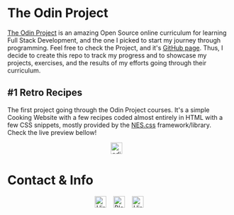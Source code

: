 # The Odin Project

[The Odin Project](https://www.theodinproject.com/about) is an amazing Open Source online curriculum for learning Full Stack Development, and the one I picked to start my journey through programming. Feel free to check the Project, and it's [GitHub page](https://github.com/TheOdinProject/theodinproject). Thus, I decide to create this repo to track my progress and to showcase my projects, exercises, and the results of my efforts going through their curriculum.

## #1 Retro Recipes
The first project going through the Odin Project courses. It's a simple Cooking Website with a few recipes coded almost entirely in HTML with a few CSS snippets, mostly provided by the [NES.css](https://nostalgic-css.github.io/NES.css/) framework/library. Check the live preview bellow!

<p align="center">
  <A HREF='https://victor-schumann.github.io/odin-project/' target='_blank'><img height='36' style='border:0px;height:26px;' src='https://img.shields.io/badge/Odin%20Project%20nº%201-RETRO RECIPES-red' border='0' alt='odin_project_#1'/></a>&nbsp;&nbsp;&nbsp;
</p>

# Contact & Info
<p align="center">
  <A HREF='https://linkedin.com/in/victor-schumann' target='_blank'><img height='36' style='border:0px;height:26px;' src='https://img.shields.io/badge/Hire%20me-LINKEDIN.COM-blue' border='0' alt='Hire me on Linkedin'/></a>&nbsp;&nbsp;&nbsp;
  <A HREF='https://linkedin.com/in/victor-schumann' target='_blank'><img height='36' style='border:0px;height:26px;' src='https://img.shields.io/badge/Follow%20me%20-VICTORSCHUMANN.COM-black' border='0' alt='Blogging on VictorSchumann.com'/></a>&nbsp;&nbsp;&nbsp;
  <A HREF='https://ko-fi.com/victorschumann' target='_blank'><img height='36' style='border:0px;height:26px;' src='https://img.shields.io/badge/Buy%20me%20a%20%E2%98%95%EF%B8%8F%20-KO--FI.COM-ff69b4' border='0' alt='Hire me on Linkedin'/></a>
 </p>
